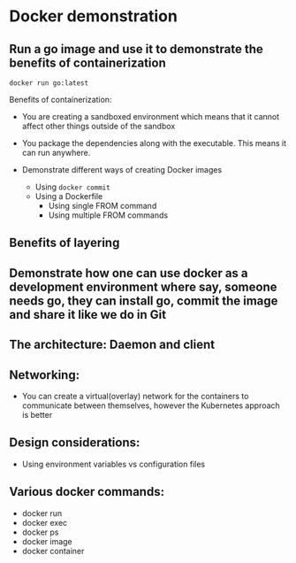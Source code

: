 # Docker demonstration

## Run a go image and use it to demonstrate the benefits of containerization
`docker run go:latest`

Benefits of containerization:
 * You are creating a sandboxed environment which means that it cannot affect other things outside of the sandbox
 * You package the dependencies along with the executable. This means it can run anywhere.

* Demonstrate different ways of creating Docker images
  * Using `docker commit`
  * Using a Dockerfile
    * Using single FROM command
    * Using multiple FROM commands

## Benefits of layering

## Demonstrate how one can use docker as a development environment where say, someone needs go, they can install go, commit the image and share it like we do in Git

## The architecture: Daemon and client

## Networking:
 * You can create a virtual(overlay) network for the containers to communicate between themselves, however the Kubernetes approach is better

## Design considerations:
 * Using environment variables vs configuration files

## Various docker commands:
 * docker run
 * docker exec
 * docker ps
 * docker image
 * docker container
 
